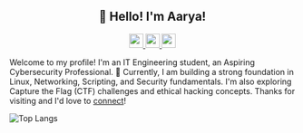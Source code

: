 <h2 align="center">👋 Hello! I'm Aarya!</h2>

<p align="center">
  <a href="https://www.linkedin.com/in/aarya-sarfare/">
    <img src="https://img.shields.io/badge/linkedin-%230077B5.svg?&style=for-the-badge&logo=linkedin&logoColor=white" height=25>
  </a> 
  <a href="https://medium.com/@aarya-sarfare">
    <img src="https://img.shields.io/badge/medium-%2312100E.svg?&style=for-the-badge&logo=medium&logoColor=white" height=25>
  </a>
  <a href="mailto:aarya.work005@gmail.com">
  <img src="https://img.shields.io/badge/aarya.work005@gmail.com-red?style=for-the-badge&logo=gmail&logoColor=white" height=25>
</a>
</p>

Welcome to my profile! I'm an IT Engineering student, an Aspiring Cybersecurity Professional. 🌱 Currently, I am building a strong foundation in Linux, Networking, Scripting, and Security fundamentals. I'm also exploring Capture the Flag (CTF) challenges and ethical hacking concepts. Thanks for visiting and I'd love to [connect](https://www.linkedin.com/in/aarya-sarfare/)!

![Top Langs](https://github-readme-stats.vercel.app/api/top-langs/?username=aarya095&layout=compact&theme=dark&hide_border=true)


